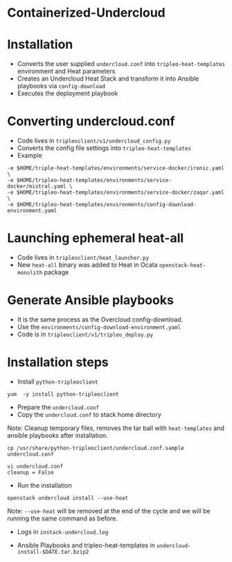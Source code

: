# Containerized-Undercloud
# Installation
- Converts the user supplied `undercloud.conf` into `tripleo-heat-templates` environment and Heat parameters
- Creates an Undercloud Heat Stack and transform it into Ansible playbooks via `config-download`
- Executes the deployment playbook
# Converting undercloud.conf
- Code lives in `tripleoclient/v1/undercloud_config.py`
- Converts the config file settings into `tripleo-heat-templates`
- Example

```
-e $HOME/triple-heat-templates/environments/service-docker/ironic.yaml \
-e $HOME/tripleo-heat-templates/environments/service-docker/mistral.yaml \
-e $HOME/tripleo-heat-templates/environments/service-docker/zaqar.yaml \
-e $HOME/tripleo-heat-templates/environments/config-download-environment.yaml
```
# Launching ephemeral heat-all
- Code lives in `tripleoclient/heat_launcher.py`
- New `heat-all` binary was added to Heat in Ocata `openstack-heat-monolith` package
# Generate Ansible playbooks
- It is the same process as the Overcloud config-download.
- Use the `environments/config-download-environment.yaml`
- Code is in `tripleoclient/v1/tripleo_deploy.py`
# Installation steps
- Install `python-tripleoclient`

```
yum  -y install python-tripleoclient
```

- Prepare the `undercloud.conf`
- Copy the `undercloud.conf` to stack home directory

Note: Cleanup temporary files, removes the tar ball with `heat-templates` and ansible playbooks after installation.

```
cp /usr/share/python-tripleoclient/undercloud.conf.sample undercloud.conf

vi undercloud.conf
cleanup = False
```

- Run the installation

```
openstack undercloud install --use-heat
```

Note: `--use-heat` will be removed at the end of the cycle and we will be running the same command as before.

- Logs
in `instack-undercloud.log`

- Ansible Playbooks and tripleo-heat-templates
in `undercloud-install-$DATE.tar.bzip2`

